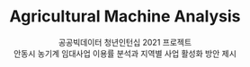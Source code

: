 <div align=center><h1> Agricultural Machine Analysis </h1></div>
<p align="center">
  공공빅데이터 청년인턴십 2021 프로젝트 <br/> 
  안동시 농기계 임대사업 이용률 분석과 지역별 사업 활성화 방안 제시
</p>

<br/>

